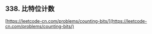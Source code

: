 **338. 比特位计数**  
---

[https://leetcode-cn.com/problems/counting-bits/](https://leetcode-cn.com/problems/counting-bits/)  
